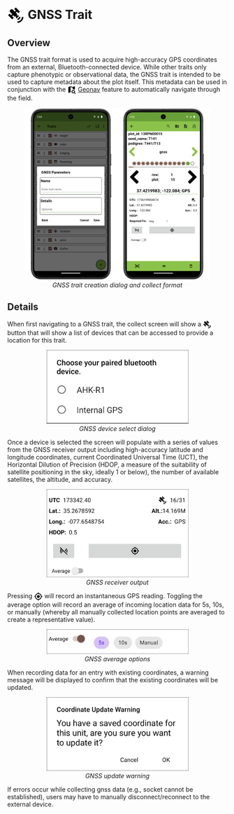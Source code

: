 <img ref="GNSS" style="vertical-align: middle;" src="_static/icons/formats/satellite-variant.png" width="40px"> GNSS Trait
==============================================================================

Overview
--------

The GNSS trait format is used to acquire high-accuracy GPS coordinates from an external, Bluetooth-connected device.
While other traits only capture phenotypic or observational data, the GNSS trait is intended to be used to capture metadata about the plot itself.
This metadata can be used in conjunction with the <a href="geonav.md"><img style="vertical-align: middle;" src="_static/icons/settings/main/map-search.png" width="20px"></a> [Geonav](geonav.md) feature to automatically navigate through the field.

<figure align="center" class="image">
  <img src="_static/images/traits/formats/gnss_format_joined.png" width="700px"> 
  <figcaption><i>GNSS trait creation dialog and collect format</i></figcaption> 
</figure>

Details
-------

When first navigating to a GNSS trait, the collect screen will show a <img ref="gnss" style="vertical-align: middle;" src="_static/icons/formats/satellite-variant.png" width="20px"> button that will show a list of devices that can be accessed to provide a location for this trait.

<figure align="center" class="image">
  <img src="_static/images/traits/formats/collect_gnss_select_device.png" width="325px"> 
  <figcaption><i>GNSS device select dialog</i></figcaption> 
</figure>

Once a device is selected the screen will populate with a series of values from the GNSS receiver output including high-accuracy latitude and longitude coordinates, current Coordinated Universal Time (UCT), the Horizontal Dilution of Precision (HDOP, a measure of the suitability of satellite positioning in the sky, ideally 1 or below), the number of available satellites, the altitude, and accuracy.

<figure align="center" class="image">
  <img src="_static/images/traits/formats/collect_gnss_receiver_output.png" width="325px"> 
  <figcaption><i>GNSS receiver output</i></figcaption> 
</figure>

Pressing <img ref="capture" style="vertical-align: middle;" src="_static/icons/formats/crosshairs-gps.png" width="20px"> will record an instantaneous GPS reading.
Toggling the average option will record an average of incoming location data for 5s, 10s, or manually (whereby all manually collected location points are averaged to create a representative value).

<figure align="center" class="image">
  <img src="_static/images/traits/formats/collect_gnss_average_options.png" width="325px"> 
  <figcaption><i>GNSS average options</i></figcaption> 
</figure>

When recording data for an entry with existing coordinates, a warning message will be displayed to confirm that the existing coordinates will be updated.

<figure align="center" class="image">
  <img src="_static/images/traits/formats/collect_gnss_update_warning.png" width="325px"> 
  <figcaption><i>GNSS update warning</i></figcaption> 
</figure>

If errors occur while collecting gnss data (e.g., socket cannot be established), users may have to manually disconnect/reconnect to the external device.